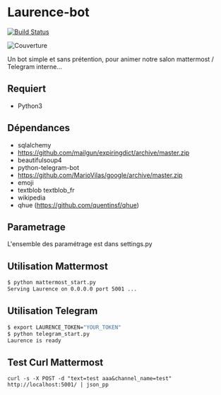 # Laurence-bot

[![Build Status](https://travis-ci.org/c4software/laurence-bot.svg?branch=master)](https://travis-ci.org/c4software/laurence-bot)

![Couverture](https://cdn.rawgit.com/c4software/laurence-bot/master/test/coverage/coverage.svg)

Un bot simple et sans prétention, pour animer notre salon mattermost / Telegram interne…

## Requiert   
- Python3

## Dépendances
- sqlalchemy
- https://github.com/mailgun/expiringdict/archive/master.zip
- beautifulsoup4
- python-telegram-bot
- https://github.com/MarioVilas/google/archive/master.zip
- emoji
- textblob textblob_fr
- wikipedia
- qhue (https://github.com/quentinsf/qhue)

## Parametrage
L'ensemble des paramétrage est dans settings.py

## Utilisation Mattermost
```bash
$ python mattermost_start.py
Serving Laurence on 0.0.0.0 port 5001 ...
```

## Utilisation Telegram
```bash
$ export LAURENCE_TOKEN="YOUR_TOKEN"
$ python telegram_start.py
Laurence is ready
```


## Test Curl Mattermost
```
curl -s -X POST -d "text=test aaa&channel_name=test" http://localhost:5001/ | json_pp
```
